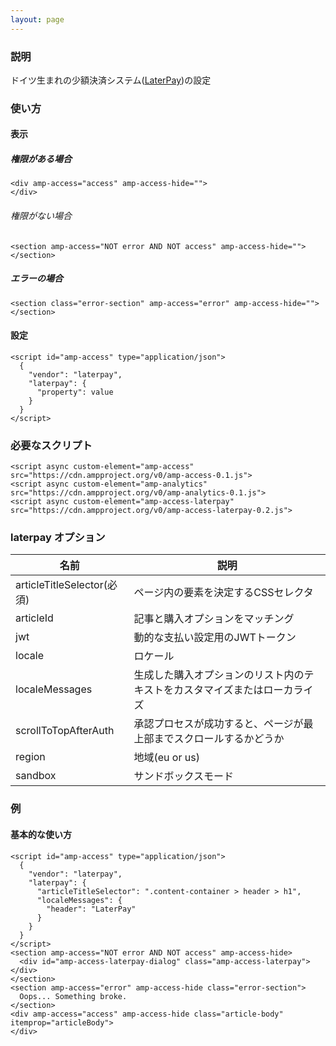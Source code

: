```yaml
---
layout: page
---
```


### 説明

ドイツ生まれの少額決済システム([LaterPay](https://www.laterpay.net/))の設定

### 使い方

#### 表示

##### 権限がある場合

    <div amp-access="access" amp-access-hide="">
    </div>

###### 権限がない場合

    <section amp-access="NOT error AND NOT access" amp-access-hide="">
    </section>

##### エラーの場合

    <section class="error-section" amp-access="error" amp-access-hide="">
    </section>

#### 設定

    <script id="amp-access" type="application/json">
      {
        "vendor": "laterpay",
        "laterpay": {
          "property": value
        }
      }
    </script>

### 必要なスクリプト

    <script async custom-element="amp-access" src="https://cdn.ampproject.org/v0/amp-access-0.1.js">
    <script async custom-element="amp-analytics" src="https://cdn.ampproject.org/v0/amp-analytics-0.1.js">
    <script async custom-element="amp-access-laterpay" src="https://cdn.ampproject.org/v0/amp-access-laterpay-0.2.js">

### laterpay オプション

| 名前                       | 説明                                                                       |
| -------------------------- | -------------------------------------------------------------------------- |
| articleTitleSelector(必須) | ページ内の要素を決定するCSSセレクタ                                      |
| articleId                  | 記事と購入オプションをマッチング                                           |
| jwt                        | 動的な支払い設定用のJWTトークン                                          |
| locale                     | ロケール                                                                   |
| localeMessages             | 生成した購入オプションのリスト内のテキストをカスタマイズまたはローカライズ |
| scrollToTopAfterAuth       | 承認プロセスが成功すると、ページが最上部までスクロールするかどうか         |
| region                     | 地域(eu or us)                                                             |
| sandbox                    | サンドボックスモード                                                       |

### 例

#### 基本的な使い方

    <script id="amp-access" type="application/json">
      {
        "vendor": "laterpay",
        "laterpay": {
          "articleTitleSelector": ".content-container > header > h1",
          "localeMessages": {
            "header": "LaterPay"
          }
        }
      }
    </script>
    <section amp-access="NOT error AND NOT access" amp-access-hide>
      <div id="amp-access-laterpay-dialog" class="amp-access-laterpay"></div>
    </section>
    <section amp-access="error" amp-access-hide class="error-section">
      Oops... Something broke.
    </section>
    <div amp-access="access" amp-access-hide class="article-body" itemprop="articleBody">
    </div>
